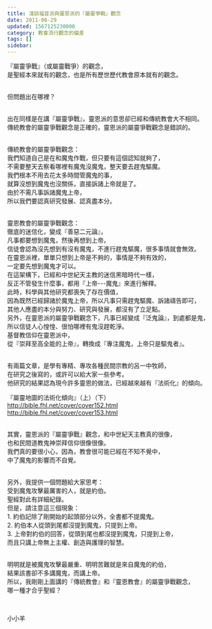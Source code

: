 ```yaml
---
title: 淺談福音派與靈恩派的『屬靈爭戰』觀念
date: 2011-06-29
updated: 1567125230000
category: 教會流行觀念的偏差
tags: []
sidebar: 
---
```


<p>『屬靈爭戰』（或屬靈戰爭）的觀念，<br/>
是聖經本來就有的觀念，也是所有歷世歷代教會原本就有的觀念。</p>
<p><br/>
但問題出在哪裡？</p>
<p><br/>
出在同樣是在講『屬靈爭戰』，靈恩派的意思卻已經和傳統教會大不相同。<br/>
傳統教會的屬靈爭戰觀念是正確的，靈恩派的屬靈爭戰觀念是錯誤的。</p>
<p><br/>
傳統教會的屬靈爭戰觀念：<br/>
我們知道自己是在和魔鬼作戰，但只要有這個認知就夠了，<br/>
不需要整天去察看哪裡有魔鬼沒魔鬼，整天要去趕鬼驅魔。<br/>
我們根本不用去花太多時間管魔鬼的事，<br/>
就算沒想到魔鬼也沒關係，直接訴諸上帝就是了。<br/>
由於不需凡事訴諸魔鬼上帝，<br/>
所以我們要認真研究發展、認真盡本分。</p>
<p><br/>
靈恩教會的屬靈爭戰觀念：<br/>
徹底的迷信化，變成『善惡二元論』，<br/>
凡事都要想到魔鬼，然後再想到上帝。<br/>
信徒會認為沒先想到有沒有魔鬼，不進行趕鬼驅魔，很多事情就會無效。<br/>
在靈恩派裡，單單只想到上帝是不夠的，事情是不夠有效的，<br/>
一定要先想到魔鬼才可以。<br/>
在這架構下，已經和中世紀天主教的迷信黑暗時代一樣，<br/>
反正不管發生什麼事，都用『上帝---魔鬼』來進行解釋。<br/>
此時，科學與其他研究都喪失了存在價值，<br/>
因為既然已經歸諸於魔鬼上帝，所以凡事只需趕鬼驅魔、訴諸禱告即可，<br/>
其他人應盡的本分與努力、研究與發展，都沒有了立足點。<br/>
另外，在靈恩派的屬靈爭戰觀念下，凡事已經變成『泛鬼論』，到處都是鬼，<br/>
所以信徒人心惶惶、很怕哪裡有鬼沒趕乾淨。<br/>
基督教信仰在靈恩派中，<br/>
從『崇拜至高全能的上帝』，轉換成『專注魔鬼，上帝只是驅鬼者』。</p>
<p><br/>
有兩篇文章，是學有專精、專攻各種民間宗教的呂一中牧師，<br/>
在研究之後寫的，或許可以給大家一些參考。<br/>
他研究的結果認為現今許多靈恩的做法，已經越來越有『法術化』的傾向。</p>
<p>『屬靈地圖的法術化傾向』（上）（下）<br/>
<a href="http://bible.fhl.net/cover/cover152.html" target="_blank">http://bible.fhl.net/cover/cover152.html</a><br/>
<a href="http://bible.fhl.net/cover/cover153.html" target="_blank">http://bible.fhl.net/cover/cover153.html</a></p>
<p><br/>
其實，靈恩派的『屬靈爭戰』觀念，和中世紀天主教真的很像，<br/>
也和民間道教鬼神崇拜信仰很像很像。<br/>
我們真的要很小心，因為，教會很可能已經在不知不覺中，<br/>
中了魔鬼的影響而不自覺。</p>
<p><br/>
另外，我提供一個問題給大家思考：<br/>
受到魔鬼攻擊最厲害的人，就是約伯。<br/>
聖經對此有詳細紀錄。<br/>
但是，請注意這三個現象：<br/>
1. 約伯記除了剛開始的起頭部分以外，全書都不提魔鬼。<br/>
2. 約伯本人從頭到尾都沒提到魔鬼，只提到上帝。<br/>
3. 上帝對約伯的回答，從頭到尾也都沒提到魔鬼，只提到上帝，<br/>
而且只講上帝無上主權、創造與護理的智慧。</p>
<p><br/>
明明就是被魔鬼攻擊最嚴重、明明苦難就是來自魔鬼的約伯，<br/>
結果該書卻不多講魔鬼，而講上帝。<br/>
所以，我剛剛上面講的『傳統教會』和『靈恩教會』的屬靈爭戰觀念，<br/>
哪一種才合乎聖經？</p>
<p> </p>
<p>小小羊</p>
